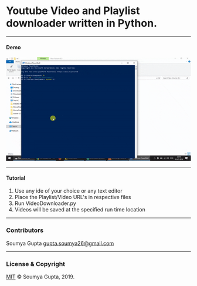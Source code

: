 # Youtube Video and Playlist downloader written in Python.

 ---
#### Demo
<img src="https://github.com/guptasoumya26/Youtube-Video-And-Playlist-Downloader/blob/master/Demo.gif" alt="matrix-1"/>

---
#### Tutorial

 1. Use any ide of your choice or any text editor
 2. Place the Playlist/Video URL's in respective files
 3. Run VideoDownloader.py
 4. Videos will be saved at the specified run time location


		 
          
 ---
 ### Contributors
 Soumya Gupta <gupta.soumya26@gmail.com>

---
### License & Copyright
[MIT](https://choosealicense.com/licenses/mit/)
© Soumya Gupta, 2019.



